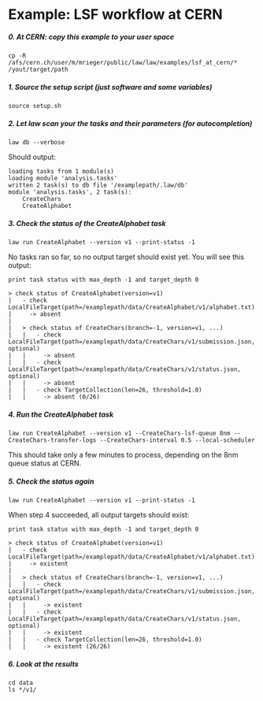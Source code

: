 # Example: LSF workflow at CERN

##### 0. At CERN: copy this example to your user space

```shell
cp -R /afs/cern.ch/user/m/mrieger/public/law/law/examples/lsf_at_cern/* /yout/target/path 
```


##### 1. Source the setup script (just software and some variables)

```shell
source setup.sh
```


##### 2. Let law scan your the tasks and their parameters (for autocompletion)

```shell
law db --verbose
```

Should output:

```shell
loading tasks from 1 module(s)
loading module 'analysis.tasks'
written 2 task(s) to db file '/examplepath/.law/db'
module 'analysis.tasks', 2 task(s):
    CreateChars
    CreateAlphabet
```


##### 3. Check the status of the CreateAlphabet task

```task
law run CreateAlphabet --version v1 --print-status -1
```

No tasks ran so far, so no output target should exist yet. You will see this output:

```shell
print task status with max_depth -1 and target_depth 0

> check status of CreateAlphabet(version=v1)
|   - check LocalFileTarget(path=/examplepath/data/CreateAlphabet/v1/alphabet.txt)
|     -> absent
|
|   > check status of CreateChars(branch=-1, version=v1, ...)
|   |   - check LocalFileTarget(path=/examplepath/data/CreateChars/v1/submission.json, optional)
|   |     -> absent
|   |   - check LocalFileTarget(path=/examplepath/data/CreateChars/v1/status.json, optional)
|   |     -> absent
|   |   - check TargetCollection(len=26, threshold=1.0)
|   |     -> absent (0/26)
```


##### 4. Run the CreateAlphabet task

```shell
law run CreateAlphabet --version v1 --CreateChars-lsf-queue 8nm --CreateChars-transfer-logs --CreateChars-interval 0.5 --local-scheduler
```

This should take only a few minutes to process, depending on the 8nm queue status at CERN.


##### 5. Check the status again

```task
law run CreateAlphabet --version v1 --print-status -1
```

When step 4 succeeded, all output targets should exist:

```shell
print task status with max_depth -1 and target_depth 0

> check status of CreateAlphabet(version=v1)
|   - check LocalFileTarget(path=/examplepath/data/CreateAlphabet/v1/alphabet.txt)
|     -> existent
|
|   > check status of CreateChars(branch=-1, version=v1, ...)
|   |   - check LocalFileTarget(path=/examplepath/data/CreateChars/v1/submission.json, optional)
|   |     -> existent
|   |   - check LocalFileTarget(path=/examplepath/data/CreateChars/v1/status.json, optional)
|   |     -> existent
|   |   - check TargetCollection(len=26, threshold=1.0)
|   |     -> existent (26/26)
```


##### 6. Look at the results

```shell
cd data
ls */v1/
```
